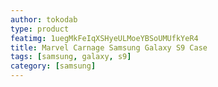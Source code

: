 ```yaml
---
author: tokodab
type: product
featimg: 1uegMkFeIqXSHyeULMoeYBSoUMUfkYeR4
title: Marvel Carnage Samsung Galaxy S9 Case
tags: [samsung, galaxy, s9]
category: [samsung]
---
```

